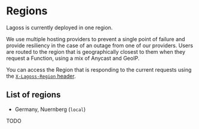# Regions

Lagoss is currently deployed in one region.

We use multiple hosting providers to prevent a single point of failure and provide resiliency in the case of an outage from one of our providers. Users are routed to the region that is geographically closest to them when they request a Function, using a mix of Anycast and GeoIP.

You can access the Region that is responding to the current requests using the [`X-Lagoss-Region` header](../runtime-apis.md#additional-headers).

## List of regions

- Germany, Nuernberg (`local`)

TODO